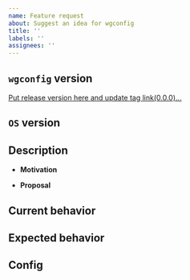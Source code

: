 ```yaml
---
name: Feature request
about: Suggest an idea for wgconfig
title: ''
labels: ''
assignees: ''
---
```


## `wgconfig` version
[Put release version here and update tag link(0.0.0)...](https://github.com/wgnet/wgconfig/releases/tag/PUT_TAG_HERE)

## `OS` version
<!-- Put the `OS` version ... -->

## Description
* **Motivation**
<!-- (Optional)Describe motivation ... -->
* **Proposal**
<!-- (Optional)Describe proposal of the solution ... -->

## Current behavior
<!-- (Optional)Describe current behavior ... -->

## Expected behavior
<!-- (Optional)Describe expected behavior ... -->

## Config
<!-- (Optional)Put configuration ... -->
